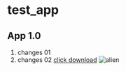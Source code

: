 # test_app

## App 1.0

1. changes 01
2. changes 02
[click download](https://codeload.github.com/greyson1015/imooc_market/zip/refs/heads/master)
![alien](https://user-images.githubusercontent.com/62228141/140843176-f57fca10-8af3-4450-b7e6-057453de8873.png)

